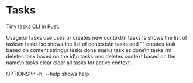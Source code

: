 # Tasks

Tiny tasks CLI in Rust.

Usage:\n
tasks use                     uses or creates new context\n
tasks ls                      shows the list of tasks\n
tasks lsc                     shows the list of contexts\n
tasks add \"<content>\"       creates task based on content string\n
tasks done <id>               marks task as done\n
tasks rm <id>                 deletes task based on the id\n
tasks rmc <name>              deletes context based on the name\n
tasks clear                   clear all tasks for active context

OPTIONS:\n
-h, --help                    shows help
